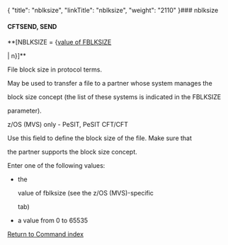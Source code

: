 {
    "title": "nblksize",
    "linkTitle": "nblksize",
    "weight": "2110"
}### <span id="nblksize"></span>nblksize

#### CFTSEND, SEND

**\[NBLKSIZE = {<u>value of FBLKSIZE</u>
| n}\]**

File block size in protocol terms.

May be used to transfer a file to a partner whose system manages the
block size concept (the list of these systems is indicated in the FBLKSIZE
parameter).

z/OS (MVS) only - PeSIT, PeSIT CFT/CFT

Use this field to define the block size of the file. Make sure that
the partner supports the block size concept.

Enter one of the following values:

-   the
    value of fblksize (see the z/OS (MVS)-specific
    tab)
-   a value from 0 to 65535

[Return to Command index](../../)
